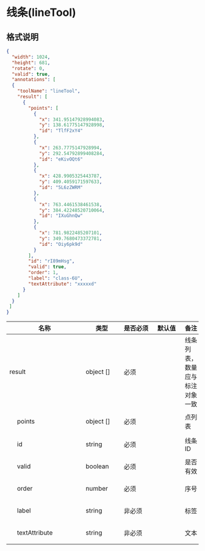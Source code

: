 # 线条(lineTool)

## 格式说明

```json
{
  "width": 1024,
  "height": 681,
  "rotate": 0,
  "valid": true,
  "annotations": [
  {
    "toolName": "lineTool",
    "result": [
      {
        "points": [
          {
            "x": 341.95147928994083,
            "y": 138.61775147928998,
            "id": "TlfF2xY4"
          },
          {
            "x": 263.7775147928994,
            "y": 292.54792899408284,
            "id": "eKivOQt6"
          },
          {
            "x": 428.9905325443787,
            "y": 409.4059171597633,
            "id": "5L6zZWRM"
          },
          {
            "x": 763.4461538461538,
            "y": 384.42248520710064,
            "id": "IXuGhnQw"
          },
          {
            "x": 781.9822485207101,
            "y": 349.7680473372781,
            "id": "Oiy6pk9d"
          }
        ],
        "id": "rI89mHsg",
        "valid": true,
        "order": 1,
        "label": "class-6U",
        "textAttribute": "xxxxxd"
      }
    ]
  }
 ] 
}
```

<table class=""><colgroup><col style="width: 200px; min-width: 200px;"><col style="width: 100px; min-width: 100px;"><col style="width: 80px; min-width: 80px;"><col style="width: 80px; min-width: 80px;"><col><col style="width: 180px; min-width: 180px;"></colgroup><thead class="ant-table-thead"><tr><th class=""><span>名称</span></th><th class=""><span>类型</span></th><th class=""><span>是否必须</span></th><th class=""><span>默认值</span></th><th class=""><span>备注</span></th><th class=""><span>其他信息</span></th></tr></thead><tbody class="ant-table-tbody"><tr class="ant-table-row  ant-table-row-level-0"><td class=""><span class="ant-table-row-indent indent-level-0" style="padding-left: 0px;"></span><span class="ant-table-row-expand-icon ant-table-row-expanded"></span>result</td><td class=""><span>object []</span></td><td class=""><div>必须</div></td><td class=""><div></div></td><td class=""><span class="table-desc">线条列表，数量应与标注对象一致</span></td><td class=""><p><span style="font-weight: 700;">item 类型: </span><span>object</span></p></td></tr><tr class="ant-table-row  ant-table-row-level-1"><td class=""><span class="ant-table-row-indent indent-level-1" style="padding-left: 20px;"></span><span class="ant-table-row-expand-icon ant-table-row-collapsed"></span>points</td><td class=""><span>object []</span></td><td class=""><div>必须</div></td><td class=""><div></div></td><td class=""><span class="table-desc">点列表</span></td><td class=""><p><span style="font-weight: 700;">item 类型: </span><span>object</span></p></td></tr><tr class="ant-table-row  ant-table-row-level-1"><td class=""><span class="ant-table-row-indent indent-level-1" style="padding-left: 20px;"></span><span class="ant-table-row-expand-icon ant-table-row-spaced"></span>id</td><td class=""><span>string</span></td><td class=""><div>必须</div></td><td class=""><div></div></td><td class=""><span class="table-desc">线条ID</span></td><td class=""><p><span style="font-weight: 700;">mock: </span><span>@string</span></p></td></tr><tr class="ant-table-row  ant-table-row-level-1"><td class=""><span class="ant-table-row-indent indent-level-1" style="padding-left: 20px;"></span><span class="ant-table-row-expand-icon ant-table-row-spaced"></span>valid</td><td class=""><span>boolean</span></td><td class=""><div>必须</div></td><td class=""><div></div></td><td class=""><span class="table-desc">是否有效</span></td><td class=""><p><span style="font-weight: 700;">mock: </span><span>@boolean</span></p></td></tr><tr class="ant-table-row  ant-table-row-level-1"><td class=""><span class="ant-table-row-indent indent-level-1" style="padding-left: 20px;"></span><span class="ant-table-row-expand-icon ant-table-row-spaced"></span>order</td><td class=""><span>number</span></td><td class=""><div>必须</div></td><td class=""><div></div></td><td class=""><span class="table-desc">序号</span></td><td class=""><p><span style="font-weight: 700;">mock: </span><span>@natural</span></p></td></tr><tr class="ant-table-row  ant-table-row-level-1"><td class=""><span class="ant-table-row-indent indent-level-1" style="padding-left: 20px;"></span><span class="ant-table-row-expand-icon ant-table-row-spaced"></span>label</td><td class=""><span>string</span></td><td class=""><div>非必须</div></td><td class=""><div></div></td><td class=""><span class="table-desc">标签</span></td><td class=""><p><span style="font-weight: 700;">mock: </span><span>@string</span></p></td></tr><tr class="ant-table-row  ant-table-row-level-1"><td class=""><span class="ant-table-row-indent indent-level-1" style="padding-left: 20px;"></span><span class="ant-table-row-expand-icon ant-table-row-spaced"></span>textAttribute</td><td class=""><span>string</span></td><td class=""><div>非必须</div></td><td class=""><div></div></td><td class=""><span class="table-desc">文本</span></td><td class=""><p><span style="font-weight: 700;">mock: </span><span>@string</span></p>
